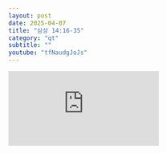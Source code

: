 ```yaml
---
layout: post
date: 2025-04-07
title: "삼상 14:16-35"
category: "qt"
subtitle: ""
youtube: "tfNaudgJoJs"
---
```


<div class="youtube margin-large">
    <iframe src="https://www.youtube.com/embed/tfNaudgJoJs" title="YouTube video player" frameborder="0" allow="accelerometer; autoplay; clipboard-write; encrypted-media; gyroscope; picture-in-picture; web-share" allowfullscreen></iframe>
</div>

